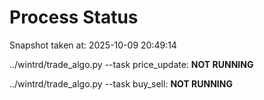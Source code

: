 # Process Status

Snapshot taken at: 2025-10-09 20:49:14

../wintrd/trade_algo.py --task price_update: **NOT RUNNING**

../wintrd/trade_algo.py --task buy_sell: **NOT RUNNING**

